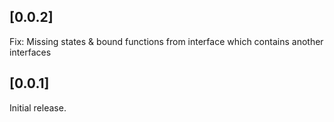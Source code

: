 ## [0.0.2]

Fix: Missing states & bound functions from interface which contains another interfaces

## [0.0.1]

Initial release.

